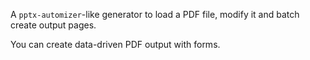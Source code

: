 A `pptx-automizer`-like generator to load a PDF file, modify it and batch create output pages.

You can create data-driven PDF output with forms.
